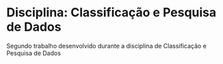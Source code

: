 # Disciplina: Classificação e Pesquisa de Dados
Segundo trabalho desenvolvido durante a disciplina de Classificação e Pesquisa de Dados
